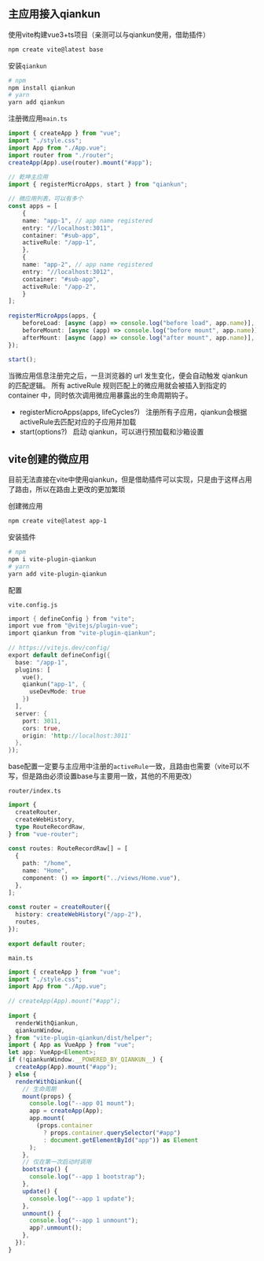 ## 主应用接入qiankun

使用vite构建vue3+ts项目（亲测可以与qiankun使用，借助插件）

```sh
npm create vite@latest base
```

安装`qiankun`

```sh
# npm
npm install qiankun
# yarn
yarn add qiankun
```

注册微应用`main.ts`

```ts
import { createApp } from "vue";
import "./style.css";
import App from "./App.vue";
import router from "./router";
createApp(App).use(router).mount("#app");
  
// 乾坤主应用
import { registerMicroApps, start } from "qiankun";

// 微应用列表，可以有多个
const apps = [
	{
	name: "app-1", // app name registered
	entry: "//localhost:3011",
	container: "#sub-app",
	activeRule: "/app-1",
	},
	{
	name: "app-2", // app name registered
	entry: "//localhost:3012",
	container: "#sub-app",
	activeRule: "/app-2",
	}
];
  
registerMicroApps(apps, {
	beforeLoad: [async (app) => console.log("before load", app.name)],
	beforeMount: [async (app) => console.log("before mount", app.name)],
	afterMount: [async (app) => console.log("after mount", app.name)],
});
  
start();
```

当微应用信息注册完之后，一旦浏览器的 url 发生变化，便会自动触发 qiankun 的匹配逻辑。 所有 activeRule 规则匹配上的微应用就会被插入到指定的 container 中，同时依次调用微应用暴露出的生命周期钩子。

- registerMicroApps(apps, lifeCycles?)
  注册所有子应用，qiankun会根据activeRule去匹配对应的子应用并加载
  
- start(options?)
  启动 qiankun，可以进行预加载和沙箱设置


## vite创建的微应用

目前无法直接在vite中使用qiankun，但是借助插件可以实现，只是由于这样占用了路由，所以在路由上更改的更加繁琐

创建微应用

```sh
npm create vite@latest app-1
```

安装插件

```sh
# npm
npm i vite-plugin-qiankun 
# yarn
yarn add vite-plugin-qiankun
```

配置

`vite.config.js`

```rust
import { defineConfig } from "vite";
import vue from "@vitejs/plugin-vue";
import qiankun from "vite-plugin-qiankun";
  
// https://vitejs.dev/config/
export default defineConfig({
  base: "/app-1",
  plugins: [
    vue(),
    qiankun("app-1", {
      useDevMode: true
    })
  ],
  server: {
    port: 3011,
    cors: true,
    origin: 'http://localhost:3011'
  },
});
```

base配置一定要与主应用中注册的`activeRule`一致，且路由也需要（vite可以不写，但是路由必须设置base与主要用一致，其他的不用更改）

`router/index.ts`

```ts
import {
  createRouter,
  createWebHistory,
  type RouteRecordRaw,
} from "vue-router";
  
const routes: RouteRecordRaw[] = [
  {
    path: "/home",
    name: "Home",
    component: () => import("../views/Home.vue"),
  },
];
  
const router = createRouter({
  history: createWebHistory("/app-2"),
  routes,
});
  
export default router;
```

`main.ts`

```ts
import { createApp } from "vue";
import "./style.css";
import App from "./App.vue";
  
// createApp(App).mount("#app");
  
import {
  renderWithQiankun,
  qiankunWindow,
} from "vite-plugin-qiankun/dist/helper";
import { App as VueApp } from "vue";
let app: VueApp<Element>;
if (!qiankunWindow.__POWERED_BY_QIANKUN__) {
  createApp(App).mount("#app");
} else {
  renderWithQiankun({
    // 生命周期
    mount(props) {
      console.log("--app 01 mount");
      app = createApp(App);
      app.mount(
        (props.container
          ? props.container.querySelector("#app")
          : document.getElementById("app")) as Element
      );
    },
    // 仅在第一次启动时调用
    bootstrap() {
      console.log("--app 1 bootstrap");
    },
    update() {
      console.log("--app 1 update");
    },
    unmount() {
      console.log("--app 1 unmount");
      app?.unmount();
    },
  });
}
```
